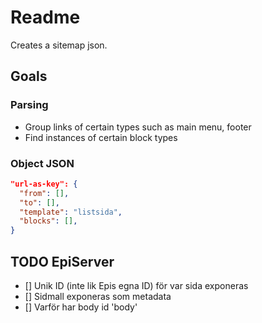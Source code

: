 # Readme

Creates a sitemap json.

## Goals

### Parsing
- Group links of certain types such as main menu, footer
- Find instances of certain block types

### Object JSON

```json
"url-as-key": {
  "from": [],
  "to": [],
  "template": "listsida",
  "blocks": [],
}
```

## TODO EpiServer

- [] Unik ID (inte lik Epis egna ID) för var sida exponeras
- [] Sidmall exponeras som metadata
- [] Varför har body id 'body'


